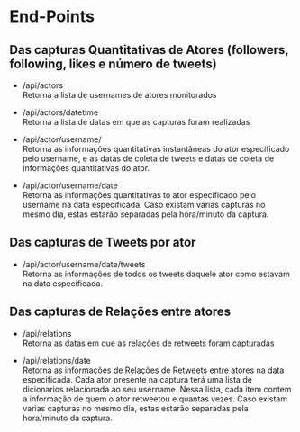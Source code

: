 # End-Points


## Das capturas Quantitativas de Atores (followers, following, likes e número de tweets)

* /api/actors	
	Retorna a lista de usernames de atores monitorados

* /api/actors/datetime	
	Retorna a lista de datas em que as capturas foram realizadas

* /api/actor/username/	
	Retorna as informações quantitativas instantâneas do ator especificado pelo username, e as datas de coleta de tweets e datas de coleta de informações quantitativas do ator.

* /api/actor/username/date 	
	Retorna as informações quantitativas to ator especificado pelo username na data especificada. Caso existam varias capturas no mesmo dia, estas estarão separadas pela hora/minuto da captura.

## Das capturas de Tweets por ator

* /api/actor/username/date/tweets	
	Retorna as informações de todos os tweets daquele ator como estavam na data especificada.

## Das capturas de Relações entre atores

* /api/relations	
	Retorna as datas em que as relações de retweets foram capturadas

* /api/relations/date 	
	Retorna as informações de Relações de Retweets entre atores na data especificada. Cada ator presente na captura terá uma lista de dicionarios relacionada ao seu username. Nessa lista, cada item contem a informação de quem o ator retweetou e quantas vezes. 
	Caso existam varias capturas no mesmo dia, estas estarão separadas pela hora/minuto da captura.